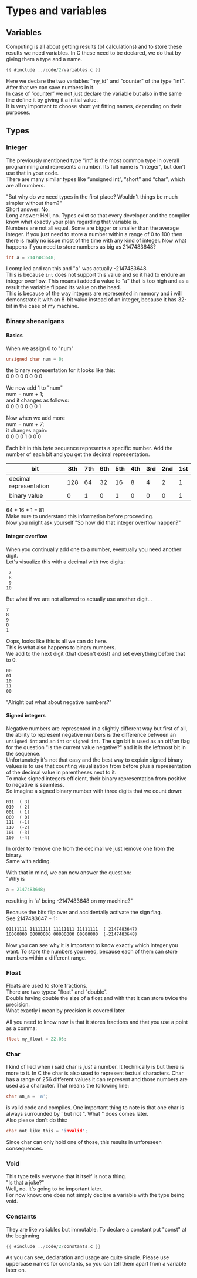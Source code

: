 # Types and variables

## Variables

Computing is all about getting results (of calculations) and to store these
results we need variables. In C these need to be declared, we do that by giving
them a type and a name.  

```c
{{ #include ../code/2/variables.c }}
```

Here we declare the two variables “my_id” and "counter" of the type "int".
After that we can save numbers in it.  
In case of “counter” we not just declare the variable but also in the same line
define it by giving it a initial value.  
It is very important to choose short yet fitting names, depending on their
purposes.  

## Types

### Integer

The previously mentioned type “int” is the most common type in overall
programming and represents a number. Its full name is “integer”, but don’t use
that in your code.  
There are many similar types like “unsigned int”, “short” and “char”, which are
all numbers.  
  
"But why do we need types in the first place? Wouldn't things be much simpler
without them?"  
Short answer: No.  
Long answer: Hell, no. Types exist so that every developer and the compiler know
what exactly your plan regarding that variable is.  
Numbers are not all equal. Some are bigger or smaller than the average integer.
If you just need to store a number within a range of 0 to 100 then there is
really no issue most of the time with any kind of integer. Now what happens if
you need to store numbers as big as 2147483648?  

```c
int a = 2147483648;
```

I compiled and ran this and "a" was actually -2147483648.  
This is because `int` does not support this value and so it had to endure an
integer overflow. This means i added a value to "a" that is too high
and as a result the variable flipped its value on the head.  
This is because of the way integers are represented in memory and i will
demonstrate it with an 8-bit value instead of an integer, because it has 32-bit
in the case of my machine.  

### Binary shenanigans

#### Basics

When we assign 0 to "num"  

```c
unsigned char num = 0;
```

the binary representation for it looks like this:  
0 0 0 0 0 0 0 0
  
We now add 1 to "num"  
num = num + 1;  
and it changes as follows:  
0 0 0 0 0 0 0 1  
  
Now when we add more  
num = num + 7;  
it changes again:  
0 0 0 0 1 0 0 0  
  
Each bit in this byte sequence represents a specific number. Add the number of
each bit and you get the decimal representation.  

| bit                    | 8th | 7th | 6th | 5th | 4th | 3rd | 2nd | 1st |
|------------------------|-----|-----|-----|-----|-----|-----|-----|-----|
| decimal representation | 128 | 64  | 32  | 16  | 8   | 4   | 2   | 1   |
| binary value           | 0   | 1   | 0   | 1   | 0   | 0   | 0   | 1   |

64 + 16 + 1 = 81  
Make sure to understand this information before proceeding.  
Now you might ask yourself "So how did that integer overflow happen?"  

#### Integer overflow

When you continually add one to a number, eventually you need another digit.  
Let's visualize this with a decimal with two digits:  

```
 7
 8
 9
10
```

But what if we are not allowed to actually use another digit...  

```
7
8
9
0
1
```

Oops, looks like this is all we can do here.  
This is what also happens to binary numbers.  
We add to the next digit (that doesn't exist) and set everything before that to
0.  

```
00
01
10
11
00
```

"Alright but what about negative numbers?"

#### Signed integers

Negative numbers are represented in a slightly different way but first of all,
the ability to represent negative numbers is the difference between an
`unsigned int` and an `int` or `signed int`. The sign bit is used as an off/on
flag for the question "Is the current value negative?" and it is the leftmost
bit in the sequence.  
Unfortunately it's not that easy and the best way to explain signed binary
values is to use that counting visualization from before plus a representation
of the decimal value in parentheses next to it.  
To make signed integers efficient, their binary representation from positive to
negative is seamless.  
So imagine a signed binary number with three digits that we count down:  

```
011  ( 3)
010  ( 2)
001  ( 1)
000  ( 0)
111  (-1)
110  (-2)
101  (-3)
100  (-4)
```

In order to remove one from the decimal we just remove one from the binary.  
Same with adding.  
  
With that in mind, we can now answer the question:  
"Why is  

```c
a = 2147483648;
```

resulting in 'a' being -2147483648 on my machine?"  
  
Because the bits flip over and accidentally activate the sign flag.  
See 2147483647 + 1:  

```
01111111 11111111 11111111 11111111  ( 2147483647)
10000000 00000000 00000000 00000000  (-2147483648)
```

  
Now you can see why it is important to know exactly which integer you want. To
store the numbers you need, because each of them can store numbers within a
different range.  

### Float

Floats are used to store fractions.  
There are two types: "float" and "double".  
Double having double the size of a float and with that it can store twice the
precision.  
What exactly i mean by precision is covered later.  
  
All you need to know now is that it stores fractions and that you use a point as
a comma:  

```c
float my_float = 22.05;
```

### Char

I kind of lied when i said char is _just_ a number. It technically is but there
is more to it. In C the char is also used to represent textual characters. Char
has a range of 256 different values it can represent and those numbers are used
as a character. That means the following line:  

```c
char an_a = 'a';
```

is valid code and compiles. One important thing to note is that one char is
always surrounded by ' but not ". What " does comes later.  
Also please don't do this:  

```c
char not_like_this = 'invalid';
```

Since char can only hold one of those, this results in unforeseen
consequences.  

### Void

This type tells everyone that it itself is not a thing.  
"Is that a joke?"  
Well, no. It's going to be important later.  
For now know: one does not simply declare a variable with the type being void.  

### Constants

They are like variables but immutable. To declare a constant put "const" at the
beginning.  

```c
{{ #include ../code/2/constants.c }}
```

As you can see, declaration and usage are quite simple. Please use uppercase
names for constants, so you can tell them apart from a variable later on.  

